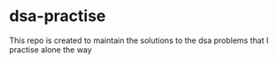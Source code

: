 # dsa-practise
 This repo is created to maintain the solutions to the dsa problems that I practise alone the way
